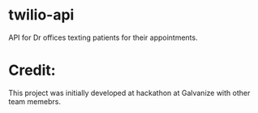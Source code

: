 # twilio-api
API for Dr offices texting patients for their appointments.
# Credit:
This project was initially developed at hackathon at Galvanize with other team memebrs. 

